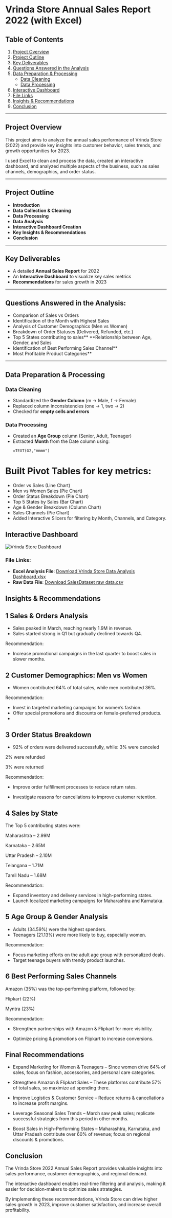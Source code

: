 # Vrinda Store Annual Sales Report 2022 (with Excel)

##  Table of Contents
1. [Project Overview](#project-overview)
2. [Project Outline](#project-outline)
3. [Key Deliverables](#key-deliverables)
4. [Questions Answered in the Analysis](#questions-answered-in-the-analysis)
5. [Data Preparation & Processing](#data-preparation--processing)
   - [Data Cleaning](#data-cleaning)
   - [Data Processing](#data-processing)
6. [Interactive Dashboard](#interactive-dashboard)
7. [File Links](#file-links)
8. [Insights & Recommendations](#insights--recommendations)
9. [Conclusion](#conclusion)

---

## Project Overview
This project aims to analyze the annual sales performance of Vrinda Store (2022) and provide key insights into customer behavior, sales trends, and growth opportunities for 2023.

I used Excel to clean and process the data, created an interactive dashboard, and analyzed multiple aspects of the business, such as sales channels, demographics, and order status.

---

## Project Outline
- **Introduction**
- **Data Collection & Cleaning**
- **Data Processing**
- **Data Analysis**
- **Interactive Dashboard Creation**
- **Key Insights & Recommendations**
- **Conclusion**

---

## Key Deliverables
- A detailed **Annual Sales Report** for 2022  
- An **Interactive Dashboard** to visualize key sales metrics  
- **Recommendations** for sales growth in 2023  

---

## Questions Answered in the Analysis:

 - Comparison of Sales vs Orders  
  - Identification of the Month with Highest Sales 
 - Analysis of Customer Demographics (Men vs Women) 
- Breakdown of Order Statuses (Delivered, Refunded, etc.) 
- Top 5 States contributing to sales**  **Relationship between Age, Gender, and Sales
- Identification of Best Performing Sales Channel**  
- Most Profitable Product Categories**  

---

## Data Preparation & Processing

### Data Cleaning
- Standardized the **Gender Column** (m → Male, f → Female)  
- Replaced column inconsistencies (one → 1, two → 2)  
- Checked for **empty cells and errors**  

### Data Processing
- Created an **Age Group** column (Senior, Adult, Teenager)  
- Extracted **Month** from the Date column using:
  ```excel
  =TEXT(G2,"mmmm")
   ```
# Built Pivot Tables for key metrics:

- Order vs Sales (Line Chart)
- Men vs Women Sales (Pie Chart)
- Order Status Breakdown (Pie Chart)
- Top 5 States by Sales (Bar Chart)
- Age & Gender Breakdown (Column Chart)
- Sales Channels (Pie Chart)
- Added Interactive Slicers for filtering by Month, Channels, and Category.

## Interactive Dashboard

![Vrinda Store Dashboard](store_dash.png)



###  File Links:
- **Excel Analysis File**: [Download Vrinda Store Data Analysis Dashboard.xlsx](Vrinda%20Store%20Data%20Analysis%20dashboard.xlsx)
- **Raw Data File**: [Download SalesDataset raw data.csv](SalesDataset%20raw%20data.csv)

## Insights & Recommendations

## 1 Sales & Orders Analysis
- Sales peaked in March, reaching nearly 1.9M in revenue.
- Sales started strong in Q1 but gradually declined towards Q4.

Recommendation:

- Increase promotional campaigns in the last quarter to boost sales in slower months.

## 2 Customer Demographics: Men vs Women

- Women contributed 64% of total sales, while men contributed 36%.

Recommendation:

- Invest in targeted marketing campaigns for women’s fashion.
 - Offer special promotions and discounts on female-preferred products.
 - 
## 3 Order Status Breakdown

- 92% of orders were delivered successfully,
  while:
3% were canceled

2% were refunded

3% were returned

Recommendation:

- Improve order fulfillment processes to reduce return rates.

- Investigate reasons for cancellations to improve customer retention.
  
## 4 Sales by State

The Top 5 contributing states were:

Maharashtra – 2.99M

Karnataka – 2.65M

Uttar Pradesh – 2.10M

Telangana – 1.71M

Tamil Nadu – 1.68M

Recommendation:

- Expand inventory and delivery services in high-performing states.
- Launch localized marketing campaigns for Maharashtra and Karnataka.

## 5 Age Group & Gender Analysis
- Adults (34.59%) were the highest spenders.
- Teenagers (21.13%) were more likely to buy, especially women.

Recommendation:

- Focus marketing efforts on the adult age group with personalized deals.
- Target teenage buyers with trendy product launches.
  
## 6 Best Performing Sales Channels

Amazon (35%) was the top-performing platform, followed by:

Flipkart (22%)

Myntra (23%)

Recommendation:

- Strengthen partnerships with Amazon & Flipkart for more visibility.
 
-  Optimize pricing & promotions on Flipkart to increase conversions.
  
## Final Recommendations
- Expand Marketing for Women & Teenagers – Since women drive 64% of sales, focus on fashion, accessories, and personal care categories.

- Strengthen Amazon & Flipkart Sales – These platforms contribute 57% of total sales, so maximize ad spending there.

- Improve Logistics & Customer Service – Reduce returns & cancellations to increase profit margins.

- Leverage Seasonal Sales Trends – March saw peak sales; replicate successful strategies from this period in other months.

- Boost Sales in High-Performing States – Maharashtra, Karnataka, and Uttar Pradesh contribute over 60% of revenue; focus on regional discounts & promotions.

## Conclusion

The Vrinda Store 2022 Annual Sales Report provides valuable insights into sales performance, customer demographics, and regional demand.

The interactive dashboard enables real-time filtering and analysis, making it easier for decision-makers to optimize sales strategies.

By implementing these recommendations, Vrinda Store can drive higher sales growth in 2023, improve customer satisfaction, and increase overall profitability. 
